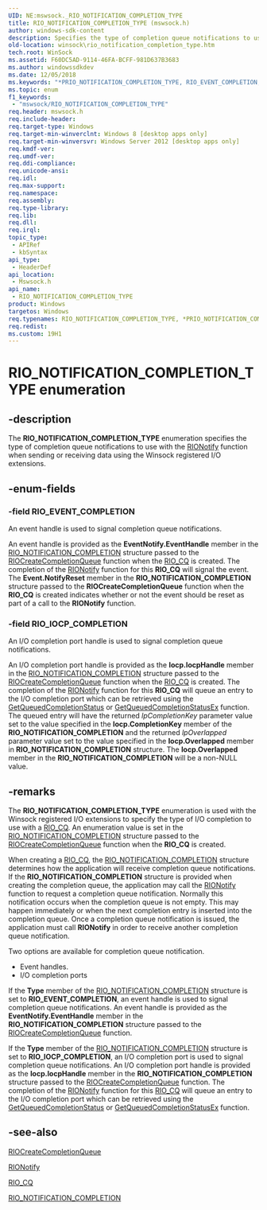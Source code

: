 ```yaml
---
UID: NE:mswsock._RIO_NOTIFICATION_COMPLETION_TYPE
title: RIO_NOTIFICATION_COMPLETION_TYPE (mswsock.h)
author: windows-sdk-content
description: Specifies the type of completion queue notifications to use with the RIONotify function when sending or receiving data using the Winsock registered I/O extensions.
old-location: winsock\rio_notification_completion_type.htm
tech.root: WinSock
ms.assetid: F60DC5AD-9114-46FA-BCFF-981D637B3683
ms.author: windowssdkdev
ms.date: 12/05/2018
ms.keywords: "*PRIO_NOTIFICATION_COMPLETION_TYPE, RIO_EVENT_COMPLETION, RIO_IOCP_COMPLETION, RIO_NOTIFICATION_COMPLETION_TYPE, RIO_NOTIFICATION_COMPLETION_TYPE enumeration [Winsock], mswsock/RIO_EVENT_COMPLETION, mswsock/RIO_IOCP_COMPLETION, mswsock/RIO_NOTIFICATION_COMPLETION_TYPE, winsock.rio_notification_completion_type"
ms.topic: enum
f1_keywords: 
 - "mswsock/RIO_NOTIFICATION_COMPLETION_TYPE"
req.header: mswsock.h
req.include-header: 
req.target-type: Windows
req.target-min-winverclnt: Windows 8 [desktop apps only]
req.target-min-winversvr: Windows Server 2012 [desktop apps only]
req.kmdf-ver: 
req.umdf-ver: 
req.ddi-compliance: 
req.unicode-ansi: 
req.idl: 
req.max-support: 
req.namespace: 
req.assembly: 
req.type-library: 
req.lib: 
req.dll: 
req.irql: 
topic_type:
 - APIRef
 - kbSyntax
api_type:
 - HeaderDef
api_location:
 - Mswsock.h
api_name:
 - RIO_NOTIFICATION_COMPLETION_TYPE
product: Windows
targetos: Windows
req.typenames: RIO_NOTIFICATION_COMPLETION_TYPE, *PRIO_NOTIFICATION_COMPLETION_TYPE
req.redist: 
ms.custom: 19H1
---
```


# RIO_NOTIFICATION_COMPLETION_TYPE enumeration


## -description


The <b>RIO_NOTIFICATION_COMPLETION_TYPE</b> enumeration specifies the type of completion queue notifications to use with the <a href="https://docs.microsoft.com/previous-versions/windows/desktop/legacy/hh437191(v=vs.85)">RIONotify</a> function when sending or receiving data using the Winsock registered I/O extensions. 


## -enum-fields




### -field RIO_EVENT_COMPLETION

An event handle is used to signal completion queue notifications. 

An event handle is provided as the <b>EventNotify.EventHandle</b> member in the <a href="https://docs.microsoft.com/windows/desktop/api/mswsock/ns-mswsock-_rio_notification_completion">RIO_NOTIFICATION_COMPLETION</a> structure passed to the <a href="https://docs.microsoft.com/previous-versions/windows/desktop/legacy/hh448841(v=vs.85)">RIOCreateCompletionQueue</a> function when the <a href="https://docs.microsoft.com/windows/desktop/WinSock/riocqueue">RIO_CQ</a> is created. The completion of the <a href="https://docs.microsoft.com/previous-versions/windows/desktop/legacy/hh437191(v=vs.85)">RIONotify</a> function for this <b>RIO_CQ</b> will signal the event.  The  <b>Event.NotifyReset</b> member in the <b>RIO_NOTIFICATION_COMPLETION</b> structure passed to the <b>RIOCreateCompletionQueue</b> function when the <b>RIO_CQ</b> is created indicates whether or not the event should be reset as part of a call to the <b>RIONotify</b> function.


### -field RIO_IOCP_COMPLETION

An I/O completion port handle is used to signal completion queue notifications.

An I/O completion port handle is provided as the <b>Iocp.IocpHandle</b> member in the <a href="https://docs.microsoft.com/windows/desktop/api/mswsock/ns-mswsock-_rio_notification_completion">RIO_NOTIFICATION_COMPLETION</a> structure passed to the <a href="https://docs.microsoft.com/previous-versions/windows/desktop/legacy/hh448841(v=vs.85)">RIOCreateCompletionQueue</a> function when the <a href="https://docs.microsoft.com/windows/desktop/WinSock/riocqueue">RIO_CQ</a> is created. The completion of the <a href="https://docs.microsoft.com/previous-versions/windows/desktop/legacy/hh437191(v=vs.85)">RIONotify</a> function for this <b>RIO_CQ</b> will queue an entry to the I/O completion port which can be retrieved using the <a href="https://docs.microsoft.com/windows/desktop/api/ioapiset/nf-ioapiset-getqueuedcompletionstatus">GetQueuedCompletionStatus</a> or <a href="https://docs.microsoft.com/windows/desktop/FileIO/getqueuedcompletionstatusex-func">GetQueuedCompletionStatusEx</a> function.  The queued entry will have the returned <i>lpCompletionKey</i> parameter value set to the value specified in the <b>Iocp.CompletionKey</b> member of the <b>RIO_NOTIFICATION_COMPLETION</b> and the returned <i>lpOverlapped</i> parameter value set to the value specified in the <b>Iocp.Overlapped</b> member in <b>RIO_NOTIFICATION_COMPLETION</b> structure.  The <b>Iocp.Overlapped</b> member in the <b>RIO_NOTIFICATION_COMPLETION</b> will be a non-NULL value.


## -remarks



The <b>RIO_NOTIFICATION_COMPLETION_TYPE</b> enumeration is used with the Winsock registered I/O extensions to specify the type of I/O completion to use with a <a href="https://docs.microsoft.com/windows/desktop/WinSock/riocqueue">RIO_CQ</a>. An enumeration value is set in the <a href="https://docs.microsoft.com/windows/desktop/api/mswsock/ns-mswsock-_rio_notification_completion">RIO_NOTIFICATION_COMPLETION</a> structure passed to the <a href="https://docs.microsoft.com/previous-versions/windows/desktop/legacy/hh448841(v=vs.85)">RIOCreateCompletionQueue</a> function when the <b>RIO_CQ</b> is created. 

When creating a <a href="https://docs.microsoft.com/windows/desktop/WinSock/riocqueue">RIO_CQ</a>, the <a href="https://docs.microsoft.com/windows/desktop/api/mswsock/ns-mswsock-_rio_notification_completion">RIO_NOTIFICATION_COMPLETION</a> structure determines how the application will receive completion queue notifications.  If the <b>RIO_NOTIFICATION_COMPLETION</b> structure is provided when creating the completion queue, the application may call the <a href="https://docs.microsoft.com/previous-versions/windows/desktop/legacy/hh437191(v=vs.85)">RIONotify</a> function to request a completion queue notification.  Normally this notification occurs when the completion queue is not empty.  This may happen immediately or when the next completion entry is inserted into the completion queue.  Once a completion queue notification is issued, the application must call <b>RIONotify</b> in order to receive another completion queue notification.

Two options are available for completion queue notification. <ul>
<li>Event handles.</li>
<li>I/O completion ports</li>
</ul>


If the <b>Type</b> member of the <a href="https://docs.microsoft.com/windows/desktop/api/mswsock/ns-mswsock-_rio_notification_completion">RIO_NOTIFICATION_COMPLETION</a> structure is set to <b>RIO_EVENT_COMPLETION</b>, an event handle is used to signal completion queue notifications. An event handle is provided as the <b>EventNotify.EventHandle</b> member in the <b>RIO_NOTIFICATION_COMPLETION</b> structure passed to the <a href="https://docs.microsoft.com/previous-versions/windows/desktop/legacy/hh448841(v=vs.85)">RIOCreateCompletionQueue</a> function. 

If the <b>Type</b> member of the <a href="https://docs.microsoft.com/windows/desktop/api/mswsock/ns-mswsock-_rio_notification_completion">RIO_NOTIFICATION_COMPLETION</a> structure is set to <b>RIO_IOCP_COMPLETION</b>,  an I/O completion port is used to signal completion queue notifications. An I/O completion port handle is provided as the <b>Iocp.IocpHandle</b> member in the <b>RIO_NOTIFICATION_COMPLETION</b> structure passed to the <a href="https://docs.microsoft.com/previous-versions/windows/desktop/legacy/hh448841(v=vs.85)">RIOCreateCompletionQueue</a> function. The completion of the <a href="https://docs.microsoft.com/previous-versions/windows/desktop/legacy/hh437191(v=vs.85)">RIONotify</a> function for this <a href="https://docs.microsoft.com/windows/desktop/WinSock/riocqueue">RIO_CQ</a> will queue an entry to the I/O completion port which can be retrieved using the <a href="https://docs.microsoft.com/windows/desktop/api/ioapiset/nf-ioapiset-getqueuedcompletionstatus">GetQueuedCompletionStatus</a> or <a href="https://docs.microsoft.com/windows/desktop/FileIO/getqueuedcompletionstatusex-func">GetQueuedCompletionStatusEx</a> function.




## -see-also




<a href="https://docs.microsoft.com/previous-versions/windows/desktop/legacy/hh448841(v=vs.85)">RIOCreateCompletionQueue</a>



<a href="https://docs.microsoft.com/previous-versions/windows/desktop/legacy/hh437191(v=vs.85)">RIONotify</a>



<a href="https://docs.microsoft.com/windows/desktop/WinSock/riocqueue">RIO_CQ</a>



<a href="https://docs.microsoft.com/windows/desktop/api/mswsock/ns-mswsock-_rio_notification_completion">RIO_NOTIFICATION_COMPLETION</a>
 

 

